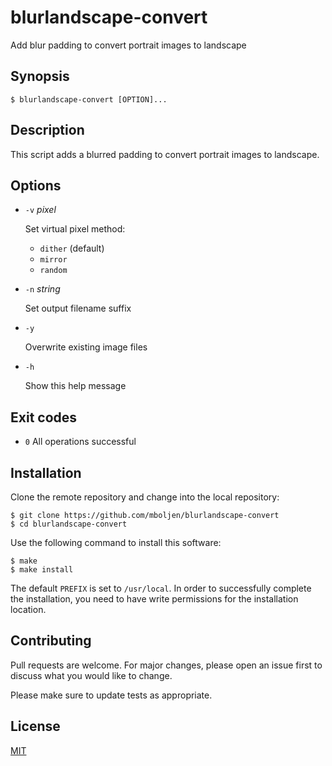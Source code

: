 # blurlandscape-convert

Add blur padding to convert portrait images to landscape


## Synopsis

```console
$ blurlandscape-convert [OPTION]...
```


## Description

This script adds a blurred padding to convert portrait images to landscape.


## Options

+ `-v` _pixel_

  Set virtual pixel method:

  - `dither` (default)
  - `mirror`
  - `random`

+ `-n` _string_

  Set output filename suffix

+ `-y`

  Overwrite existing image files

+ `-h`

  Show this help message


## Exit codes

+ `0` All operations successful


## Installation

Clone the remote repository and change into the local repository:

```console
$ git clone https://github.com/mboljen/blurlandscape-convert
$ cd blurlandscape-convert
```

Use the following command to install this software:

```console
$ make
$ make install
```

The default `PREFIX` is set to `/usr/local`.  In order to successfully complete the installation, you need to have write permissions for the installation location.


## Contributing

Pull requests are welcome. For major changes, please open an issue first to discuss what you would like to change.

Please make sure to update tests as appropriate.


## License

[MIT](https://choosealicense.com/licenses/mit/)
